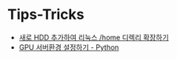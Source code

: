 # Tips-Tricks

- [새로 HDD 추가하여 리눅스 /home 디렉리 확장하기](ExtendLinuxHome.md)
- [GPU 서버환경 설정하기 - Python](NewServerSettings.md)
